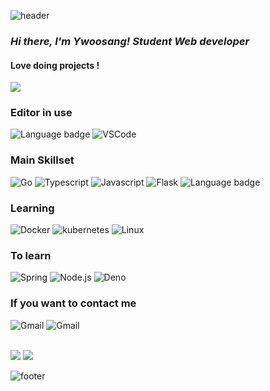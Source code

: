  ![header](https://capsule-render.vercel.app/api?type=RECT&color=7FD5EA&height=100&section=footer&text=Woosang%20Yoon&fontSize=47&animation=twinkling)
### <em> Hi there, I'm Ywoosang! Student Web developer </em>
#### Love doing projects !
 
<img src="https://github-readme-stats.vercel.app/api/?username=Ywoosang&bg_color=150,7FD5EA,FFFFFF&title_color=fff&text_color=black" />


### Editor in use
![Language badge](https://img.shields.io/badge/-Jupyter-white?style=for-the-badge&logo=jupyter) 
![VSCode](https://img.shields.io/badge/Visual_Studio_Code-007acc?style=for-the-badge&logo=visual%20studio%20code&logoColor=fff&link=https://code.visualstudio.com/)

### Main Skillset 

![Go](https://img.shields.io/badge/-Go-00add8?style=for-the-badge&logo=go&logoColor=fff)
![Typescript](https://img.shields.io/badge/-Typescript-007acc?style=for-the-badge&logo=typescript&logoColor=fff)
![Javascript](https://img.shields.io/badge/-Javascript-f7df1e?style=for-the-badge&logo=javascript&logoColor=000)
![Flask](https://img.shields.io/badge/-Flask-black?style=for-the-badge&logo=Flask)
![Language badge](https://img.shields.io/badge/-Python-black?style=for-the-badge&logo=python)

### Learning
 
![Docker](https://img.shields.io/badge/Docker-2496ED?style=for-the-badge&logo=Docker&logoColor=white)
![kubernetes](https://img.shields.io/badge/kubernetes-326CE5?style=for-the-badge&logo=kubernetes&logoColor=white)
![Linux](https://img.shields.io/badge/-linux-FCC624?style=for-the-badge&logo=Linux&logoColor=black) 

### To learn 
![Spring](https://img.shields.io/badge/-spring-6DB33F?style=for-the-badge&logo=spring&logoColor=fff)
![Node.js](https://img.shields.io/badge/-Node.js-339933?style=for-the-badge&logo=node.js&logoColor=fff)
![Deno](https://img.shields.io/badge/-deno-000?style=for-the-badge&logo=deno&logoColor=fff)

###  If you want to contact me  
 
![Gmail](https://img.shields.io/badge/opellong13@gmail.com-ME-d14836?style=for-the-badge&logo=gmail&link=mailto:opellong13@gmail.com) 
![Gmail](https://img.shields.io/badge/opellong11@khu.ac.kr-UNIV-d14836?style=for-the-badge&logo=gmail&link=mailto:opellong11@khu.ac.kr) 

<br>
<a align="center" href="https://hits.seeyoufarm.com"><img src="https://hits.seeyoufarm.com/api/count/incr/badge.svg?url=https%3A%2F%2Fgithub.com%2FYwoosang&count_bg=%23ED6DA3&title_bg=%black&icon=github.svg&icon_color=%23E1DEDE&title=hits&edge_flat=True"/></a>

<img src='https://images.velog.io/images/ywoosang/post/3bad0423-9aa1-4c3f-b40b-cc1628f7780c/image.png'> 

![footer](https://capsule-render.vercel.app/api?type=soft&color=7FD5EA&height=70&section=footer&text=Feel%20free%20to%20look%20around%20!&fontSize=33&fontAlign=30&animation=blinking)
